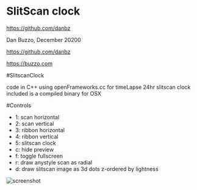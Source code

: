 # SlitScan clock
https://github.com/danbz

Dan Buzzo, December 20200

https://github.com/danbz

https://buzzo.com

#SlitscanClock

code in C++ using openFrameworks.cc for timeLapse 24hr slitscan clock
included is a compiled binary for OSX

#Controls

* 1: scan horizontal
* 2: scan vertical
* 3: ribbon horizontal
* 4: ribbon vertical
* 5: slitscan clock 
* c: hide preview
* f: toggle fullscreen
* r: draw anystyle scan as radial
* d: draw slitscan image as 3d dots z-ordered by lightness

 ![screenshot](screenshot-slitScanClock.jpg)
